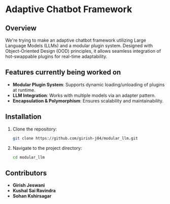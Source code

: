 # Adaptive Chatbot Framework

## Overview
We're trying to make an adaptive chatbot framework utilizing Large Language Models (LLMs) and a modular plugin system. Designed with Object-Oriented Design (OOD) principles, it allows seamless integration of hot-swappable plugins for real-time adaptability.

## Features currently being worked on
- **Modular Plugin System**: Supports dynamic loading/unloading of plugins at runtime.
- **LLM Integration**: Works with multiple models via an adapter pattern.
- **Encapsulation & Polymorphism**: Ensures scalability and maintainability.

## Installation
1. Clone the repository:
   ```sh
   git clone https://github.com/girish-j04/modular_llm.git
   ```
2. Navigate to the project directory:
   ```sh
   cd modular_llm
   ```

## Contributors
- **Girish Jeswani**
- **Kushal Sai Ravindra**
- **Sohan Kshirsagar**
